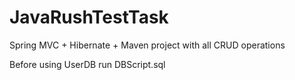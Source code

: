 JavaRushTestTask
===========

Spring MVC + Hibernate + Maven project with all CRUD operations

Before using UserDB run DBScript.sql



